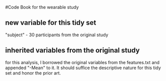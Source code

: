 #Code Book for the wearable study

## new variable for this tidy set
"subject" - 30 participants from the original study

## inherited variables from the original study
for this analysis, I borrowed the original variables from the features.txt and appended "-Mean" to it. It should
suffice the descriptive nature for this tidy set and honor the prior art.
